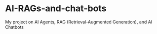 # AI-RAGs-and-chat-bots
My project on AI Agents, RAG (Retrieval-Augmented Generation), and AI Chatbots
